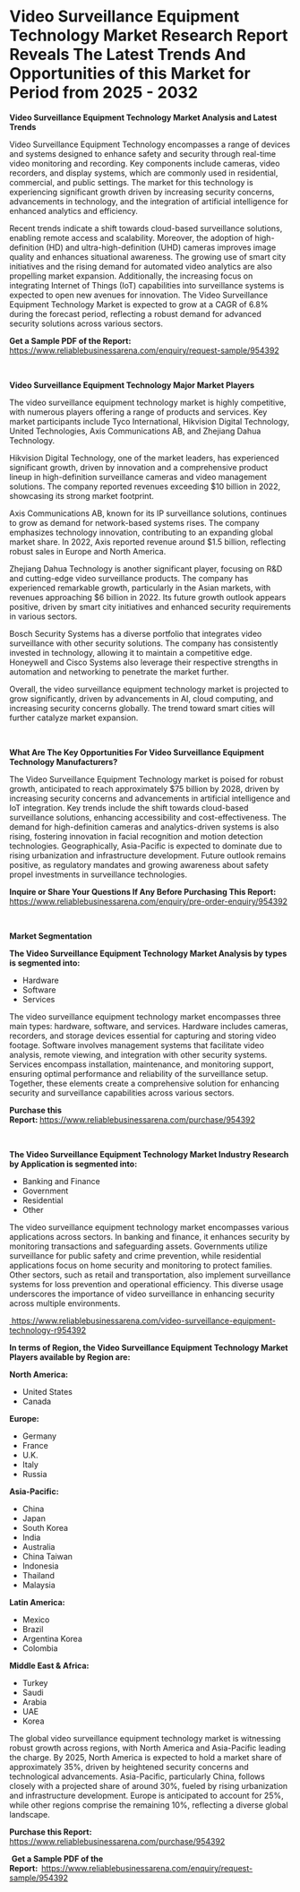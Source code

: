 <p><h1>Video Surveillance Equipment Technology Market Research Report Reveals The Latest Trends And Opportunities of this Market for Period from 2025 - 2032</h1></p><p><strong>Video Surveillance Equipment Technology Market Analysis and Latest Trends</strong></p>
<p><p>Video Surveillance Equipment Technology encompasses a range of devices and systems designed to enhance safety and security through real-time video monitoring and recording. Key components include cameras, video recorders, and display systems, which are commonly used in residential, commercial, and public settings. The market for this technology is experiencing significant growth driven by increasing security concerns, advancements in technology, and the integration of artificial intelligence for enhanced analytics and efficiency. </p><p>Recent trends indicate a shift towards cloud-based surveillance solutions, enabling remote access and scalability. Moreover, the adoption of high-definition (HD) and ultra-high-definition (UHD) cameras improves image quality and enhances situational awareness. The growing use of smart city initiatives and the rising demand for automated video analytics are also propelling market expansion. Additionally, the increasing focus on integrating Internet of Things (IoT) capabilities into surveillance systems is expected to open new avenues for innovation. The Video Surveillance Equipment Technology Market is expected to grow at a CAGR of 6.8% during the forecast period, reflecting a robust demand for advanced security solutions across various sectors.</p></p>
<p><strong>Get a Sample PDF of the Report:&nbsp;</strong> <a href="https://www.reliablebusinessarena.com/enquiry/request-sample/954392?utm_campaign=2133&utm_medium=2&utm_source=Github&utm_content=ia&utm_term=18042025&utm_id=video-surveillance-equipment-technology">https://www.reliablebusinessarena.com/enquiry/request-sample/954392</a></p>
<p>&nbsp;</p>
<p><strong>Video Surveillance Equipment Technology Major Market Players</strong></p>
<p><p>The video surveillance equipment technology market is highly competitive, with numerous players offering a range of products and services. Key market participants include Tyco International, Hikvision Digital Technology, United Technologies, Axis Communications AB, and Zhejiang Dahua Technology.</p><p>Hikvision Digital Technology, one of the market leaders, has experienced significant growth, driven by innovation and a comprehensive product lineup in high-definition surveillance cameras and video management solutions. The company reported revenues exceeding $10 billion in 2022, showcasing its strong market footprint.</p><p>Axis Communications AB, known for its IP surveillance solutions, continues to grow as demand for network-based systems rises. The company emphasizes technology innovation, contributing to an expanding global market share. In 2022, Axis reported revenue around $1.5 billion, reflecting robust sales in Europe and North America.</p><p>Zhejiang Dahua Technology is another significant player, focusing on R&D and cutting-edge video surveillance products. The company has experienced remarkable growth, particularly in the Asian markets, with revenues approaching $6 billion in 2022. Its future growth outlook appears positive, driven by smart city initiatives and enhanced security requirements in various sectors.</p><p>Bosch Security Systems has a diverse portfolio that integrates video surveillance with other security solutions. The company has consistently invested in technology, allowing it to maintain a competitive edge. Honeywell and Cisco Systems also leverage their respective strengths in automation and networking to penetrate the market further.</p><p>Overall, the video surveillance equipment technology market is projected to grow significantly, driven by advancements in AI, cloud computing, and increasing security concerns globally. The trend toward smart cities will further catalyze market expansion.</p></p>
<p>&nbsp;</p>
<p><strong>What Are The Key Opportunities For Video Surveillance Equipment Technology Manufacturers?</strong></p>
<p><p>The Video Surveillance Equipment Technology market is poised for robust growth, anticipated to reach approximately $75 billion by 2028, driven by increasing security concerns and advancements in artificial intelligence and IoT integration. Key trends include the shift towards cloud-based surveillance solutions, enhancing accessibility and cost-effectiveness. The demand for high-definition cameras and analytics-driven systems is also rising, fostering innovation in facial recognition and motion detection technologies. Geographically, Asia-Pacific is expected to dominate due to rising urbanization and infrastructure development. Future outlook remains positive, as regulatory mandates and growing awareness about safety propel investments in surveillance technologies.</p></p>
<p><strong>Inquire or Share Your Questions If Any Before Purchasing This Report:</strong> <a href="https://www.reliablebusinessarena.com/enquiry/pre-order-enquiry/954392?utm_campaign=2133&utm_medium=2&utm_source=Github&utm_content=ia&utm_term=18042025&utm_id=video-surveillance-equipment-technology">https://www.reliablebusinessarena.com/enquiry/pre-order-enquiry/954392</a></p>
<p>&nbsp;</p>
<p><strong>Market Segmentation</strong></p>
<p><strong>The Video Surveillance Equipment Technology Market Analysis by types is segmented into:</strong></p>
<p><ul><li>Hardware</li><li>Software</li><li>Services</li></ul></p>
<p><p>The video surveillance equipment technology market encompasses three main types: hardware, software, and services. Hardware includes cameras, recorders, and storage devices essential for capturing and storing video footage. Software involves management systems that facilitate video analysis, remote viewing, and integration with other security systems. Services encompass installation, maintenance, and monitoring support, ensuring optimal performance and reliability of the surveillance setup. Together, these elements create a comprehensive solution for enhancing security and surveillance capabilities across various sectors.</p></p>
<p><strong>Purchase this Report:&nbsp;</strong><a href="https://www.reliablebusinessarena.com/purchase/954392?utm_campaign=2133&utm_medium=2&utm_source=Github&utm_content=ia&utm_term=18042025&utm_id=video-surveillance-equipment-technology">https://www.reliablebusinessarena.com/purchase/954392</a></p>
<p>&nbsp;</p>
<p><strong>The Video Surveillance Equipment Technology Market Industry Research by Application is segmented into:</strong></p>
<p><ul><li>Banking and Finance</li><li>Government</li><li>Residential</li><li>Other</li></ul></p>
<p><p>The video surveillance equipment technology market encompasses various applications across sectors. In banking and finance, it enhances security by monitoring transactions and safeguarding assets. Governments utilize surveillance for public safety and crime prevention, while residential applications focus on home security and monitoring to protect families. Other sectors, such as retail and transportation, also implement surveillance systems for loss prevention and operational efficiency. This diverse usage underscores the importance of video surveillance in enhancing security across multiple environments.</p></p>
<p><a href="https://www.reliablebusinessarena.com/video-surveillance-equipment-technology-r954392?utm_campaign=2133&utm_medium=2&utm_source=Github&utm_content=ia&utm_term=18042025&utm_id=video-surveillance-equipment-technology">&nbsp;https://www.reliablebusinessarena.com/video-surveillance-equipment-technology-r954392</a></p>
<p><strong>In terms of Region, the Video Surveillance Equipment Technology Market Players available by Region are:</strong></p>
<p>
    <p> <strong> North America: </strong>
        <ul>
            <li>United States</li>
            <li>Canada</li>
        </ul>
        </p> 
    <p> <strong> Europe: </strong>
        <ul>
            <li>Germany</li>
            <li>France</li>
            <li>U.K.</li>
            <li>Italy</li>
            <li>Russia</li>
        </ul>
        </p> 
    <p> <strong> Asia-Pacific: </strong>
        <ul>
            <li>China</li>
            <li>Japan</li>
            <li>South Korea</li>
            <li>India</li>
            <li>Australia</li>
            <li>China Taiwan</li>
            <li>Indonesia</li>
            <li>Thailand</li>
            <li>Malaysia</li>
        </ul>
        </p> 
    <p> <strong> Latin America: </strong>
        <ul>
            <li>Mexico</li>
            <li>Brazil</li>
            <li>Argentina Korea</li>
            <li>Colombia</li>
        </ul>
        </p> 
    <p> <strong> Middle East & Africa: </strong>
        <ul>
            <li>Turkey</li>
            <li>Saudi</li>
            <li>Arabia</li>
            <li>UAE</li>
            <li>Korea</li>
        </ul>
    </p>
    </p>
<p><p>The global video surveillance equipment technology market is witnessing robust growth across regions, with North America and Asia-Pacific leading the charge. By 2025, North America is expected to hold a market share of approximately 35%, driven by heightened security concerns and technological advancements. Asia-Pacific, particularly China, follows closely with a projected share of around 30%, fueled by rising urbanization and infrastructure development. Europe is anticipated to account for 25%, while other regions comprise the remaining 10%, reflecting a diverse global landscape.</p></p>
<p><strong>Purchase this Report: </strong><a href="https://www.reliablebusinessarena.com/purchase/954392?utm_campaign=2133&utm_medium=2&utm_source=Github&utm_content=ia&utm_term=18042025&utm_id=video-surveillance-equipment-technology">https://www.reliablebusinessarena.com/purchase/954392</a></p>
<p>&nbsp;<strong>Get a Sample PDF of the Report:&nbsp;&nbsp;</strong><a href="https://www.reliablebusinessarena.com/enquiry/request-sample/954392?utm_campaign=2133&utm_medium=2&utm_source=Github&utm_content=ia&utm_term=18042025&utm_id=video-surveillance-equipment-technology">https://www.reliablebusinessarena.com/enquiry/request-sample/954392</a></p>
<p><strong></strong></p>
<p><p></p><p></p><p></p></p>
